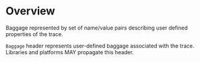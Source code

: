 # Overview

Baggage represented by set of name/value pairs describing user defined properties of the trace.

`Baggage` header represents user-defined baggage associated with the trace. Libraries and platforms MAY propagate this header.
